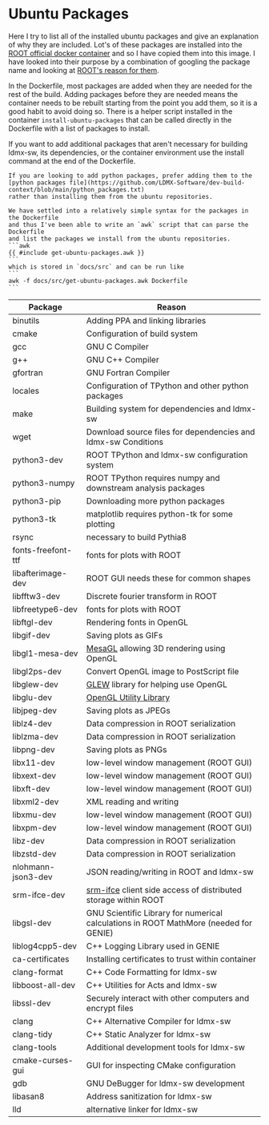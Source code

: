 # Ubuntu Packages
Here I try to list all of the installed ubuntu packages and give an explanation of why they are included.
Lot's of these packages are installed into the [ROOT official docker container](https://github.com/root-project/root-docker/blob/master/ubuntu2404/packages) and so I have copied them into this image.
I have looked into their purpose by a combination of googling the package name and looking at [ROOT's reason for them](https://root.cern/install/dependencies/). 

In the Dockerfile, most packages are added when they are needed for the rest of
the build. Adding packages before they are needed means the container needs to
be rebuilt starting from the point you add them, so it is a good habit to avoid
doing so. There is a helper script installed in the container
`install-ubuntu-packages` that can be called directly in the Dockerfile with a
list of packages to install.

If you want to add additional packages that aren't necessary for building
ldmx-sw, its dependencies, or the container environment use the install command
at the end of the Dockerfile.

~~~admonish warning title="Python Packages"
If you are looking to add python packages, prefer adding them to the
[python packages file](https://github.com/LDMX-Software/dev-build-context/blob/main/python_packages.txt)
rather than installing them from the ubuntu repositories.
~~~

~~~admonish note collapsible=true title="Extracting Package List from Dockerfile"
We have settled into a relatively simple syntax for the packages in the Dockerfile
and thus I've been able to write an `awk` script that can parse the Dockerfile
and list the packages we install from the ubuntu repositories.
```awk
{{ #include get-ubuntu-packages.awk }}
```
which is stored in `docs/src` and can be run like
```
awk -f docs/src/get-ubuntu-packages.awk Dockerfile
```
~~~

Package | Reason
---|---
binutils | Adding PPA and linking libraries
cmake | Configuration of build system
gcc | GNU C Compiler
g++ | GNU C++ Compiler
gfortran | GNU Fortran Compiler
locales | Configuration of TPython and other python packages
make | Building system for dependencies and ldmx-sw
wget | Download source files for dependencies and ldmx-sw Conditions
python3-dev | ROOT TPython and ldmx-sw configuration system
python3-numpy | ROOT TPython requires numpy and downstream analysis packages
python3-pip | Downloading more python packages
python3-tk | matplotlib requires python-tk for some plotting
rsync | necessary to build Pythia8 
fonts-freefont-ttf | fonts for plots with ROOT
libafterimage-dev | ROOT GUI needs these for common shapes
libfftw3-dev | Discrete fourier transform in ROOT
libfreetype6-dev | fonts for plots with ROOT
libftgl-dev | Rendering fonts in OpenGL
libgif-dev | Saving plots as GIFs
libgl1-mesa-dev | [MesaGL](https://mesa3d.org) allowing 3D rendering using OpenGL
libgl2ps-dev | Convert OpenGL image to PostScript file
libglew-dev | [GLEW](https://glew.sourceforge.net) library for helping use OpenGL
libglu-dev | [OpenGL Utility Library](https://www.opengl.org/resources/libraries/)
libjpeg-dev | Saving plots as JPEGs
liblz4-dev | Data compression in ROOT serialization
liblzma-dev | Data compression in ROOT serialization
libpng-dev | Saving plots as PNGs
libx11-dev | low-level window management (ROOT GUI)
libxext-dev | low-level window management (ROOT GUI)
libxft-dev | low-level window management (ROOT GUI)
libxml2-dev | XML reading and writing
libxmu-dev | low-level window management (ROOT GUI)
libxpm-dev | low-level window management (ROOT GUI)
libz-dev | Data compression in ROOT serialization
libzstd-dev | Data compression in ROOT serialization
nlohmann-json3-dev | JSON reading/writing in ROOT and ldmx-sw
srm-ifce-dev | [srm-ifce](https://github.com/cern-fts/srm-ifce) client side access of distributed storage within ROOT
libgsl-dev | GNU Scientific Library for numerical calculations in ROOT MathMore (needed for GENIE)
liblog4cpp5-dev | C++ Logging Library used in GENIE
ca-certificates | Installing certificates to trust within container
clang-format | C++ Code Formatting for ldmx-sw
libboost-all-dev | C++ Utilities for Acts and ldmx-sw
libssl-dev | Securely interact with other computers and encrypt files
clang | C++ Alternative Compiler for ldmx-sw
clang-tidy | C++ Static Analyzer for ldmx-sw
clang-tools | Additional development tools for ldmx-sw
cmake-curses-gui | GUI for inspecting CMake configuration
gdb | GNU DeBugger for ldmx-sw development
libasan8 | Address sanitization for ldmx-sw
lld | alternative linker for ldmx-sw
